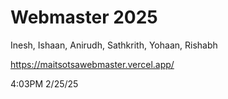 # Webmaster 2025

Inesh, Ishaan, Anirudh, Sathkrith, Yohaan, Rishabh

https://maitsotsawebmaster.vercel.app/


4:03PM 2/25/25
